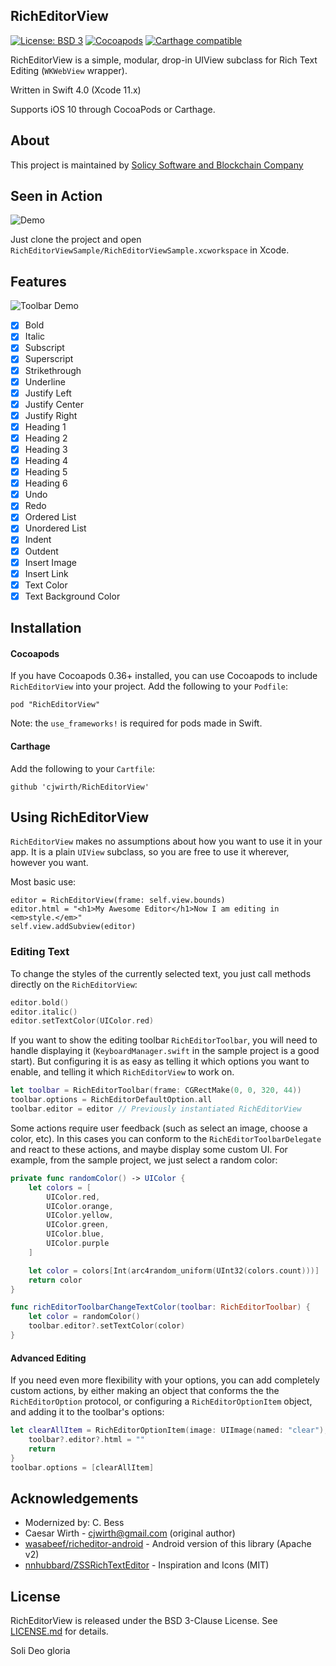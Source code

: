 RichEditorView
--------------
[![License: BSD 3](https://img.shields.io/badge/license-BSD3-blue.svg)](./LICENSE.md)
[![Cocoapods](https://img.shields.io/cocoapods/v/RichEditorView.svg)](http://cocoapods.org/pods/RichEditorView)
[![Carthage compatible](https://img.shields.io/badge/Carthage-compatible-4BC51D.svg)](https://github.com/Carthage/Carthage)

RichEditorView is a simple, modular, drop-in UIView subclass for Rich Text Editing (`WKWebView` wrapper).

Written in Swift 4.0 (Xcode 11.x)

Supports iOS 10 through CocoaPods or Carthage.

## About
This project is maintained by [Solicy Software and Blockchain Company](https://solicy.net/?utm_source=github&utm_medium=social)

Seen in Action
--------------
![Demo](./art/Demo.gif)

Just clone the project and open `RichEditorViewSample/RichEditorViewSample.xcworkspace` in Xcode.

Features
--------

![Toolbar Demo](./art/Toolbar.gif)

- [x] Bold
- [x] Italic
- [x] Subscript
- [x] Superscript
- [x] Strikethrough
- [x] Underline
- [x] Justify Left
- [x] Justify Center
- [x] Justify Right
- [x] Heading 1
- [x] Heading 2
- [x] Heading 3
- [x] Heading 4
- [x] Heading 5
- [x] Heading 6
- [x] Undo
- [x] Redo
- [x] Ordered List
- [x] Unordered List
- [x] Indent
- [x] Outdent
- [x] Insert Image
- [x] Insert Link
- [x] Text Color
- [x] Text Background Color

Installation
------------

#### Cocoapods

If you have Cocoapods 0.36+ installed, you can use Cocoapods to include `RichEditorView` into your project.
Add the following to your `Podfile`:

```
pod "RichEditorView"
```

Note: the `use_frameworks!` is required for pods made in Swift.

#### Carthage

Add the following to your `Cartfile`:

```
github 'cjwirth/RichEditorView'
```

Using RichEditorView
--------------------

`RichEditorView` makes no assumptions about how you want to use it in your app. It is a plain `UIView` subclass, so you are free to use it wherever, however you want.

Most basic use:

```
editor = RichEditorView(frame: self.view.bounds)
editor.html = "<h1>My Awesome Editor</h1>Now I am editing in <em>style.</em>"
self.view.addSubview(editor)
```

### Editing Text

To change the styles of the currently selected text, you just call methods directly on the `RichEditorView`:
```Swift
editor.bold()
editor.italic()
editor.setTextColor(UIColor.red)
```

If you want to show the editing toolbar `RichEditorToolbar`, you will need to handle displaying it (`KeyboardManager.swift` in the sample project is a good start). But configuring it is as easy as telling it which options you want to enable, and telling it which `RichEditorView` to work on.

```Swift
let toolbar = RichEditorToolbar(frame: CGRectMake(0, 0, 320, 44))
toolbar.options = RichEditorDefaultOption.all
toolbar.editor = editor // Previously instantiated RichEditorView
```

Some actions require user feedback (such as select an image, choose a color, etc). In this cases you can conform to the `RichEditorToolbarDelegate` and react to these actions, and maybe display some custom UI. For example, from the sample project, we just select a random color:

```Swift
private func randomColor() -> UIColor {
    let colors = [
        UIColor.red,
        UIColor.orange,
        UIColor.yellow,
        UIColor.green,
        UIColor.blue,
        UIColor.purple
    ]

    let color = colors[Int(arc4random_uniform(UInt32(colors.count)))]
    return color
}

func richEditorToolbarChangeTextColor(toolbar: RichEditorToolbar) {
    let color = randomColor()
    toolbar.editor?.setTextColor(color)
}
```

#### Advanced Editing

If you need even more flexibility with your options, you can add completely custom actions, by either making an object that conforms the the `RichEditorOption` protocol, or configuring a `RichEditorOptionItem` object, and adding it to the toolbar's options:

```Swift
let clearAllItem = RichEditorOptionItem(image: UIImage(named: "clear"), title: "Clear") { toolbar in
    toolbar?.editor?.html = ""
    return
}
toolbar.options = [clearAllItem]
```


Acknowledgements
----------------

* Modernized by: C. Bess
* Caesar Wirth - cjwirth@gmail.com (original author)
* [wasabeef/richeditor-android](https://github.com/wasabeef/richeditor-android) - Android version of this library (Apache v2)
* [nnhubbard/ZSSRichTextEditor](https://github.com/nnhubbard/ZSSRichTextEditor) - Inspiration and Icons (MIT)

License
-------

RichEditorView is released under the BSD 3-Clause License. See [LICENSE.md](./LICENSE.md) for details.

Soli Deo gloria
